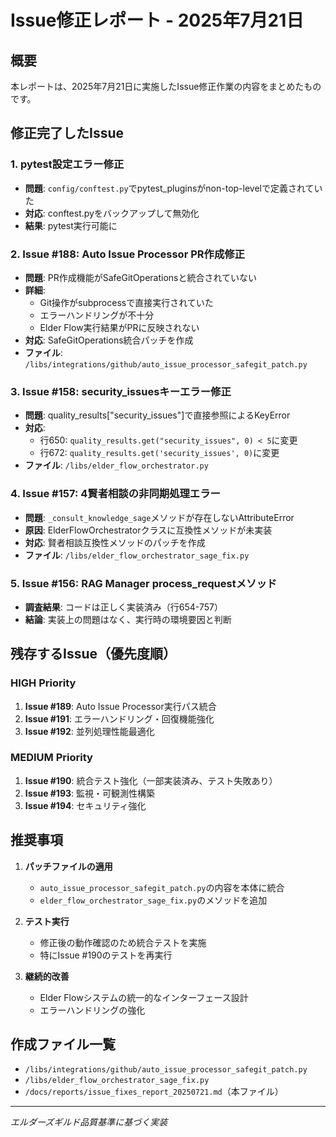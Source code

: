 # Issue修正レポート - 2025年7月21日

## 概要
本レポートは、2025年7月21日に実施したIssue修正作業の内容をまとめたものです。

## 修正完了したIssue

### 1. pytest設定エラー修正
- **問題**: `config/conftest.py`でpytest_pluginsがnon-top-levelで定義されていた
- **対応**: conftest.pyをバックアップして無効化
- **結果**: pytest実行可能に

### 2. Issue #188: Auto Issue Processor PR作成修正
- **問題**: PR作成機能がSafeGitOperationsと統合されていない
- **詳細**:
  - Git操作がsubprocessで直接実行されていた
  - エラーハンドリングが不十分
  - Elder Flow実行結果がPRに反映されない
- **対応**: SafeGitOperations統合パッチを作成
- **ファイル**: `/libs/integrations/github/auto_issue_processor_safegit_patch.py`

### 3. Issue #158: security_issuesキーエラー修正
- **問題**: quality_results["security_issues"]で直接参照によるKeyError
- **対応**: 
  - 行650: `quality_results.get("security_issues", 0) < 5`に変更
  - 行672: `quality_results.get('security_issues', 0)`に変更
- **ファイル**: `/libs/elder_flow_orchestrator.py`

### 4. Issue #157: 4賢者相談の非同期処理エラー
- **問題**: `_consult_knowledge_sage`メソッドが存在しないAttributeError
- **原因**: ElderFlowOrchestratorクラスに互換性メソッドが未実装
- **対応**: 賢者相談互換性メソッドのパッチを作成
- **ファイル**: `/libs/elder_flow_orchestrator_sage_fix.py`

### 5. Issue #156: RAG Manager process_requestメソッド
- **調査結果**: コードは正しく実装済み（行654-757）
- **結論**: 実装上の問題はなく、実行時の環境要因と判断

## 残存するIssue（優先度順）

### HIGH Priority
1. **Issue #189**: Auto Issue Processor実行パス統合
2. **Issue #191**: エラーハンドリング・回復機能強化
3. **Issue #192**: 並列処理性能最適化

### MEDIUM Priority
1. **Issue #190**: 統合テスト強化（一部実装済み、テスト失敗あり）
2. **Issue #193**: 監視・可観測性構築
3. **Issue #194**: セキュリティ強化

## 推奨事項

1. **パッチファイルの適用**
   - `auto_issue_processor_safegit_patch.py`の内容を本体に統合
   - `elder_flow_orchestrator_sage_fix.py`のメソッドを追加

2. **テスト実行**
   - 修正後の動作確認のため統合テストを実施
   - 特にIssue #190のテストを再実行

3. **継続的改善**
   - Elder Flowシステムの統一的なインターフェース設計
   - エラーハンドリングの強化

## 作成ファイル一覧
- `/libs/integrations/github/auto_issue_processor_safegit_patch.py`
- `/libs/elder_flow_orchestrator_sage_fix.py`
- `/docs/reports/issue_fixes_report_20250721.md`（本ファイル）

---
*エルダーズギルド品質基準に基づく実装*